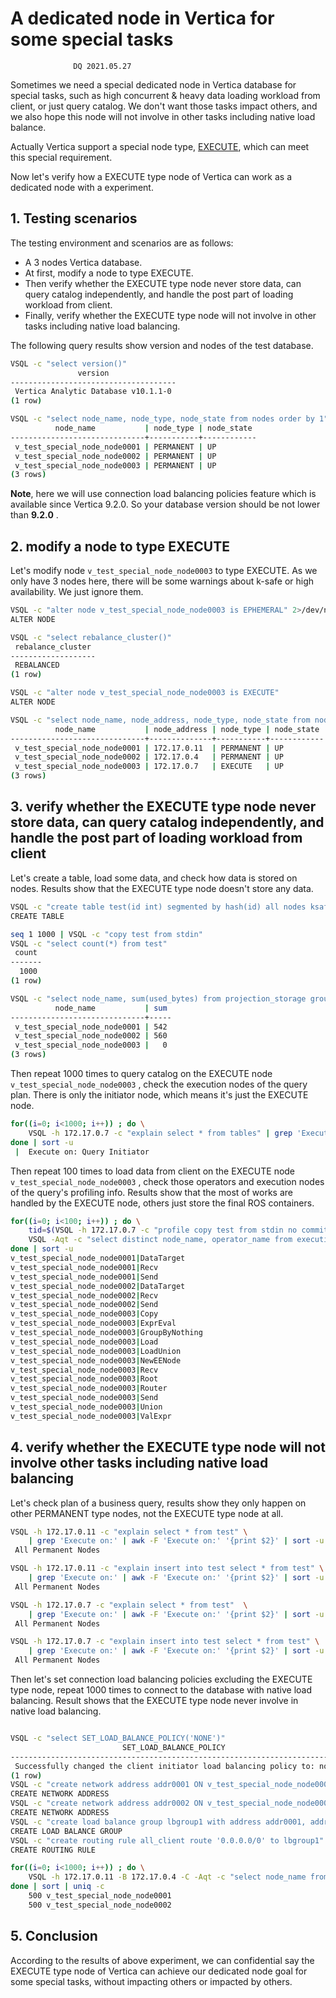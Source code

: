 # A dedicated node in Vertica for some special tasks
```text
              DQ 2021.05.27
```
Sometimes we need a special dedicated node in Vertica database for special tasks, such as high concurrent & heavy data loading workload from client, or just query catalog. We don't want those tasks impact others, and we also hope this node will not involve  in other tasks including native load balance.

Actually Vertica support a special node type, [EXECUTE](https://www.vertica.com/docs/latest/HTML/Content/Authoring/SQLReferenceManual/Statements/ALTERNODE.htm?zoom_highlight=EXECUTE), which can meet this special requirement.

Now  let's verify how a EXECUTE type node of Vertica can work as a dedicated node with a experiment.

## 1. Testing scenarios

The testing environment and scenarios are as follows:
- A 3 nodes Vertica database.
- At first, modify a node to type EXECUTE.
- Then verify whether the EXECUTE type node never store data, can query catalog independently, and handle the post part of loading workload from client.
- Finally, verify whether the EXECUTE type node will not involve in other tasks including native load balancing.

The following query results show version and nodes of the test database. 

```bash
VSQL -c "select version()"
               version               
-------------------------------------
 Vertica Analytic Database v10.1.1-0
(1 row)

VSQL -c "select node_name, node_type, node_state from nodes order by 1"
          node_name           | node_type | node_state 
------------------------------+-----------+------------
 v_test_special_node_node0001 | PERMANENT | UP
 v_test_special_node_node0002 | PERMANENT | UP
 v_test_special_node_node0003 | PERMANENT | UP
(3 rows)
```

**Note**, here we will use connection load balancing policies feature which is available since Vertica 9.2.0. So your database version should be not lower than **9.2.0** .

## 2. modify a node to type EXECUTE

 Let's modify node `v_test_special_node_node0003` to type EXECUTE. As we only have 3 nodes here, there will be some warnings about k-safe or high availability. We just ignore them.

```bash
VSQL -c "alter node v_test_special_node_node0003 is EPHEMERAL" 2>/dev/null
ALTER NODE

VSQL -c "select rebalance_cluster()"
 rebalance_cluster 
-------------------
 REBALANCED
(1 row)

VSQL -c "alter node v_test_special_node_node0003 is EXECUTE"
ALTER NODE

VSQL -c "select node_name, node_address, node_type, node_state from nodes order by 1"
          node_name           | node_address | node_type | node_state 
------------------------------+--------------+-----------+------------
 v_test_special_node_node0001 | 172.17.0.11  | PERMANENT | UP
 v_test_special_node_node0002 | 172.17.0.4   | PERMANENT | UP
 v_test_special_node_node0003 | 172.17.0.7   | EXECUTE   | UP
(3 rows)
```


## 3. verify whether the EXECUTE type node never store data, can query catalog independently, and handle the post part of loading workload from client

Let's create a table, load some data, and check how data is stored on nodes. Results show that the EXECUTE type node doesn't store any data.

```BASH
VSQL -c "create table test(id int) segmented by hash(id) all nodes ksafe" 2>/dev/null
CREATE TABLE

seq 1 1000 | VSQL -c "copy test from stdin"
VSQL -c "select count(*) from test"
 count 
-------
  1000
(1 row)

VSQL -c "select node_name, sum(used_bytes) from projection_storage group by 1 order by 1"
          node_name           | sum 
------------------------------+-----
 v_test_special_node_node0001 | 542
 v_test_special_node_node0002 | 560
 v_test_special_node_node0003 |   0
(3 rows)
```

Then repeat 1000 times to query catalog on the EXECUTE node `v_test_special_node_node0003` , check the execution nodes of the query plan. There is only the initiator node, which means it's just the EXECUTE node.

```BASH
for((i=0; i<1000; i++)) ; do \
    VSQL -h 172.17.0.7 -c "explain select * from tables" | grep 'Execute on' ; \
done | sort -u
 |  Execute on: Query Initiator
```

Then repeat 100 times to load data from client on the EXECUTE node `v_test_special_node_node0003` ,  check those operators and execution nodes of the query's profiling info. Results show that the most of works are handled by the EXECUTE node, others just store the final ROS containers.

```BASH
for((i=0; i<100; i++)) ; do \
    tid=$(VSQL -h 172.17.0.7 -c "profile copy test from stdin no commit" <<<"$(seq 1001 1100)" 2>&1 | grep '=' | awk -F '=' '{print $2}' | awk '{print $1}'); \
    VSQL -Aqt -c "select distinct node_name, operator_name from execution_engine_profiles where transaction_id=${tid} and statement_id=1 order by 1, 2"; \
done | sort -u
v_test_special_node_node0001|DataTarget
v_test_special_node_node0001|Recv
v_test_special_node_node0001|Send
v_test_special_node_node0002|DataTarget
v_test_special_node_node0002|Recv
v_test_special_node_node0002|Send
v_test_special_node_node0003|Copy
v_test_special_node_node0003|ExprEval
v_test_special_node_node0003|GroupByNothing
v_test_special_node_node0003|Load
v_test_special_node_node0003|LoadUnion
v_test_special_node_node0003|NewEENode
v_test_special_node_node0003|Recv
v_test_special_node_node0003|Root
v_test_special_node_node0003|Router
v_test_special_node_node0003|Send
v_test_special_node_node0003|Union
v_test_special_node_node0003|ValExpr
```

## 4. verify whether the EXECUTE type node will not involve other tasks including native load balancing

Let's check plan of a business query, results show they only happen on other PERMANENT type nodes, not the EXECUTE type node at all.

```BASH
VSQL -h 172.17.0.11 -c "explain select * from test" \
    | grep 'Execute on:' | awk -F 'Execute on:' '{print $2}' | sort -u
 All Permanent Nodes

VSQL -h 172.17.0.11 -c "explain insert into test select * from test" \
    | grep 'Execute on:' | awk -F 'Execute on:' '{print $2}' | sort -u
 All Permanent Nodes

VSQL -h 172.17.0.7 -c "explain select * from test"  \
    | grep 'Execute on:' | awk -F 'Execute on:' '{print $2}' | sort -u
 All Permanent Nodes

VSQL -h 172.17.0.7 -c "explain insert into test select * from test" \
    | grep 'Execute on:' | awk -F 'Execute on:' '{print $2}' | sort -u
 All Permanent Nodes
```

Then let's set connection load balancing policies excluding the EXECUTE type node,  repeat 1000 times to connect to the database with native load balancing. Result shows that the EXECUTE type node never involve in native load balancing.

```BASH

VSQL -c "select SET_LOAD_BALANCE_POLICY('NONE')"
                         SET_LOAD_BALANCE_POLICY                          
--------------------------------------------------------------------------
 Successfully changed the client initiator load balancing policy to: none
(1 row)
VSQL -c "create network address addr0001 ON v_test_special_node_node0001 WITH '172.17.0.11'"
CREATE NETWORK ADDRESS
VSQL -c "create network address addr0002 ON v_test_special_node_node0002 WITH '172.17.0.4'"
CREATE NETWORK ADDRESS
VSQL -c "create load balance group lbgroup1 with address addr0001, addr0002 policy 'ROUNDROBIN'"
CREATE LOAD BALANCE GROUP
VSQL -c "create routing rule all_client route '0.0.0.0/0' to lbgroup1"
CREATE ROUTING RULE

for((i=0; i<1000; i++)) ; do \
    VSQL -h 172.17.0.11 -B 172.17.0.4 -C -Aqt -c "select node_name from current_session" ; \
done | sort | uniq -c
    500 v_test_special_node_node0001
    500 v_test_special_node_node0002
```
## 5. Conclusion

According to the results of above experiment, we can confidential say the EXECUTE type node of Vertica can achieve our dedicated node  goal for some special tasks, without impacting others or impacted by others.
